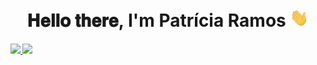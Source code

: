 <p>
  <h1 align="center"><b>𝐇𝐞𝐥𝐥𝐨 𝐭𝐡𝐞𝐫𝐞, I'm Patrícia Ramos <img src="https://github.com/PatriciaRamosS/PatriciaRamosS/blob/main/Hi.gif" width="30px"</b></h1>
</p>

<div>
  <a href="https://github.com/PatriciaRamosS">
  <img height="150em" src="https://github-readme-stats.vercel.app/api?username=patriciaramoss&show_icons=true&theme=jolly&include_all_commits=true&count_private=true"/>
  <img height="150em" src="https://github-readme-stats.vercel.app/api/top-langs/?username=patriciaramoss&layout=compact&langs_count=7&theme=jolly"/>
</div>
